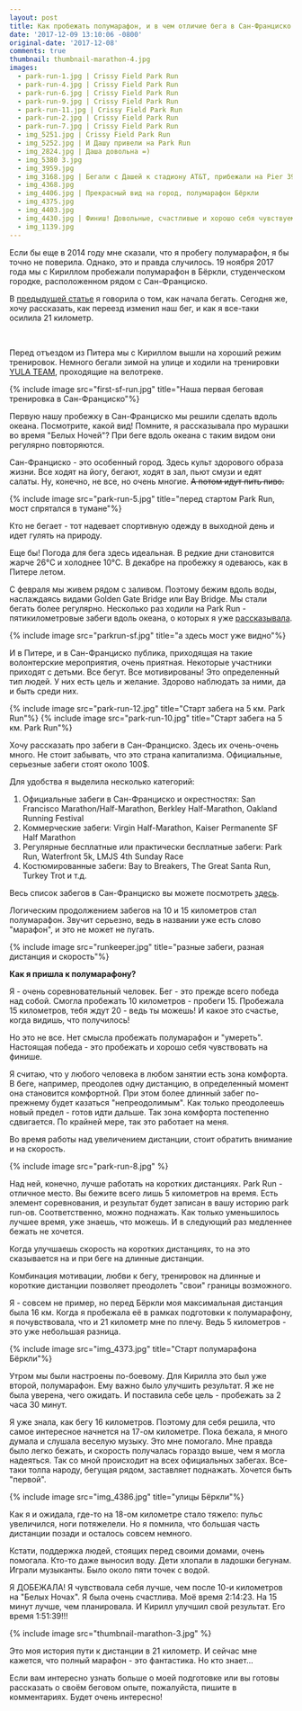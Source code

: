 ```yaml
---
layout: post
title: Как пробежать полумарафон, и в чем отличие бега в Сан-Франциско и Петербурге?
date: '2017-12-09 13:10:06 -0800'
original-date: '2017-12-08'
comments: true
thumbnail: thumbnail-marathon-4.jpg
images:
  - park-run-1.jpg | Crissy Field Park Run
  - park-run-4.jpg | Crissy Field Park Run
  - park-run-6.jpg | Crissy Field Park Run
  - park-run-9.jpg | Crissy Field Park Run
  - park-run-11.jpg | Crissy Field Park Run
  - park-run-2.jpg | Crissy Field Park Run
  - park-run-7.jpg | Crissy Field Park Run
  - img_5251.jpg | Crissy Field Park Run
  - img_5252.jpg | И Дашу привели на Park Run
  - img_2824.jpg | Даша довольна =)
  - img_5380 3.jpg
  - img_3959.jpg
  - img_3168.jpg | Бегали с Дашей к стадиону AT&T, прибежали на Pier 39 к закату
  - img_4368.jpg
  - img_4406.jpg | Прекрасный вид на город, полумарафон Бёркли
  - img_4375.jpg
  - img_4403.jpg
  - img_4430.jpg | Финиш! Довольные, счастливые и хорошо себя чувствуем.
  - img_1139.jpg
---
```


Если бы еще в 2014 году мне сказали, что я пробегу полумарафон, я бы точно не поверила. Однако, это и правда случилось. 19 ноября 2017 года мы с Кириллом пробежали полумарафон в Бёркли, студенческом городке, расположенном рядом с Сан-Франциско.

В <a href="http://karmelalla.com/my-running" target="_blank">предыдущей статье</a> я говорила о том, как начала бегать. Сегодня же, хочу рассказать, как переезд изменил наш бег, и как я все-таки осилила 21 километр.
<!--separate--> 

Перед отъездом из Питера мы с Кириллом вышли на хороший режим тренировок. Немного бегали зимой на улице и ходили на тренировки <a href="https://vk.com/yulateam" target="_blank">YULA TEAM</a>, проходящие на велотреке.

{% include image src="first-sf-run.jpg" title="Наша первая беговая тренировка в Сан-Франциско"%}

Первую нашу пробежку в Сан-Франциско мы решили сделать вдоль океана. Посмотрите, какой вид! Помните, я рассказывала про мурашки во время "Белых Ночей"? При беге вдоль океана с таким видом они регулярно повторяются.

Сан-Франциско - это особенный город. Здесь культ здорового образа жизни. Все ходят на йогу, бегают, ходят в зал, пьют смузи и едят салаты. Ну, конечно, не все, но очень многие. ~~А потом идут пить пиво.~~

{% include image src="park-run-5.jpg" title="перед стартом Park Run, мост спрятался в тумане"%}

Кто не бегает - тот надевает спортивную одежду в выходной день и идет гулять на природу.

Еще бы! Погода для бега здесь идеальная. В редкие дни становится жарче 26°C и холоднее 10°C. В декабре на пробежку я одеваюсь, как в Питере летом.

С февраля мы живем рядом с заливом. Поэтому бежим вдоль воды, наслаждаясь видами Golden Gate Bridge или Bay Bridge. Мы стали бегать более регулярно. Несколько раз ходили на Park Run - пятикилометровые забеги вдоль океана, о которых я уже <a href="http://karmelalla.com/my-running" target="_blank">рассказывала</a>.

{% include image src="parkrun-sf.jpg" title="а здесь мост уже видно"%}

И в Питере, и в Сан-Франциско публика, приходящая на такие волонтерские мероприятия, очень приятная. Некоторые участники приходят с детьми. Все бегут. Все мотивированы! Это определенный тип людей. У них есть цель и желание. Здорово наблюдать за ними, да и быть среди них.

{% include image src="park-run-12.jpg" title="Старт забега на 5 км. Park Run"%}
{% include image src="park-run-10.jpg" title="Старт забега на 5 км. Park Run"%}

Хочу рассказать про забеги в Сан-Франциско. Здесь их очень-очень много. Не стоит забывать, что это страна капитализма. Официальные, серьезные забеги стоят около 100$.

Для удобства я выделила несколько категорий:

1. Официальные забеги в Сан-Франциско и окрестностях: San Francisco Marathon/Half-Marathon, Berkley Half-Marathon, Oakland Running Festival
2. Коммерческие забеги: Virgin Half-Marathon, Kaiser Permanente SF Half Marathon
3. Регулярные бесплатные или практически бесплатные забеги: Park Run, Waterfront 5k, LMJS 4th Sunday Race
4. Костюмированные забеги: Bay to Breakers, The Great Santa Run, Turkey Trot и т.д.

Весь список забегов в Сан-Франциско вы можете посмотреть <a href="https://www.sfruns.com/" target="blank">здесь</a>.

Логическим продолжением забегов на 10 и 15 километров стал полумарафон. Звучит серьезно, ведь в названии уже есть слово "марафон", и это не может не пугать.

{% include image src="runkeeper.jpg" title="разные забеги, разная дистанция и скорость"%}

**Как я пришла к полумарафону?**

Я - очень соревновательный человек. Бег - это прежде всего победа над собой. Смогла пробежать 10 километров - пробеги 15. Пробежала 15 километров, тебя ждут 20 - ведь ты можешь! И какое это счастье, когда видишь, что получилось!

Но это не все. Нет смысла пробежать полумарафон и "умереть". Настоящая победа - это пробежать и хорошо себя чувствовать на финише.

Я считаю, что у любого человека в любом занятии есть зона комфорта. В беге, например, преодолев одну дистанцию, в определенный момент она становится комфортной. При этом более длинный забег по-прежнему будет казаться "непреодолимым". Как только преодолеешь новый предел - готов идти дальше. Так зона комфорта постепенно сдвигается. По крайней мере, так это работает на меня.

Во время работы над увеличением дистанции, стоит обратить внимание и на скорость.

{% include image src="park-run-8.jpg" %}

Над ней, конечно, лучше работать на коротких дистанциях. Park Run - отличное место. Вы бежите всего лишь 5 километров на время. Есть элемент соревнования, и результат будет записан в вашу историю park run-ов. Соответственно, можно поднажать. Как только уменьшилось лучшее время, уже знаешь, что можешь. И в следующий раз медленнее бежать не хочется.

Когда улучшаешь скорость на коротких дистанциях, то на это сказывается на и при беге на длинные дистанции.

Комбинация мотивации, любви к бегу, тренировок на длинные и короткие дистанции позволяет преодолеть "cвои" границы возможного.

Я - совсем не пример, но перед Бёркли моя максимальная дистанция была 16 км. Когда я пробежала её в рамках подготовки к полумарафону, я почувствовала, что и 21 километр мне по плечу. Ведь 5 километров - это уже небольшая разница.

{% include image src="img_4373.jpg" title="Старт полумарафона Бёркли"%}

Утром мы были настроены по-боевому. Для Кирилла это был уже второй, полумарафон. Ему важно было улучшить результат. Я же не была уверена, чего ожидать. И поставила себе цель - пробежать за 2 часа 30 минут.

Я уже знала, как бегу 16 километров. Поэтому для себя решила, что самое интересное начнется на 17-ом километре. Пока бежала, я много думала и слушала веселую музыку. Это мне помогало. Мне правда было легко бежать, и скорость получалась гораздо выше, чем я могла надеяться. Так со мной происходит на всех официальных забегах. Все-таки толпа народу, бегущая рядом, заставляет поднажать. Хочется быть "первой".

{% include image src="img_4386.jpg" title="улицы Бёркли"%}

Как я и ожидала, где-то на 18-ом километре стало тяжело: пульс увеличился, ноги потяжелели. Но я помнила, что большая часть дистанции позади и осталось совсем немного.

Кстати, поддержка людей, стоящих перед своими домами, очень помогала. Кто-то даже выносил воду.  Дети хлопали в ладошки бегунам.  Играли музыканты. Было около пяти точек с водой.

Я ДОБЕЖАЛА! Я чувствовала себя лучше, чем после 10-и километров на "Белых Ночах". Я была очень счастлива. Моё время 2:14:23. На 15 минут лучше, чем планировала. И Кирилл улучшил свой результат. Его время 1:51:39!!!

{% include image src="thumbnail-marathon-3.jpg" %}

Это моя история пути к дистанции в 21 километр. И сейчас мне кажется, что полный марафон - это фантастика. Но кто знает...

Если вам интересно узнать больше о моей подготовке или вы готовы рассказать о своём беговом опыте, пожалуйста, пишите в комментариях. Будет очень интересно!